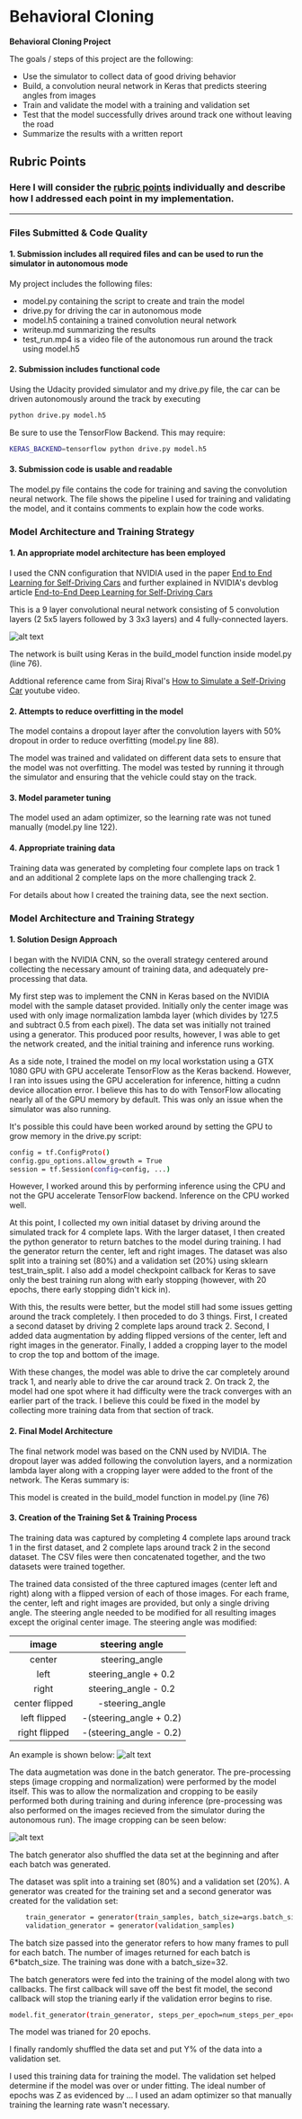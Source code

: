 # **Behavioral Cloning** 

**Behavioral Cloning Project**

The goals / steps of this project are the following:

* Use the simulator to collect data of good driving behavior
* Build, a convolution neural network in Keras that predicts steering angles from images
* Train and validate the model with a training and validation set
* Test that the model successfully drives around track one without leaving the road
* Summarize the results with a written report


[//]: # (Image References)

[image1]: ./images/nvidia-sdc-cnn.png "Model Visualization"
[image2]: ./images/images.png "Training Images"
[image3]: ./images/cropped_images.png "Cropped Training Images"

## Rubric Points

### Here I will consider the [rubric points](https://review.udacity.com/#!/rubrics/432/view) individually and describe how I addressed each point in my implementation.  

---
### Files Submitted & Code Quality

#### 1. Submission includes all required files and can be used to run the simulator in autonomous mode

My project includes the following files:
* model.py containing the script to create and train the model
* drive.py for driving the car in autonomous mode
* model.h5 containing a trained convolution neural network 
* writeup.md summarizing the results
* test_run.mp4 is a video file of the autonomous run around the track using model.h5

#### 2. Submission includes functional code
Using the Udacity provided simulator and my drive.py file, the car can be driven autonomously around the track by executing 
```sh
python drive.py model.h5
```

Be sure to use the TensorFlow Backend. This may require:
```sh
KERAS_BACKEND=tensorflow python drive.py model.h5
```

#### 3. Submission code is usable and readable

The model.py file contains the code for training and saving the convolution neural network. The file shows the pipeline I used for training and validating the model, and it contains comments to explain how the code works.

### Model Architecture and Training Strategy

#### 1. An appropriate model architecture has been employed

I used the CNN configuration that NVIDIA used in the paper [End to End Learning for Self-Driving Cars](https://arxiv.org/abs/1604.07316) and further explained in NVIDIA's devblog article [End-to-End Deep Learning for Self-Driving Cars](https://devblogs.nvidia.com/parallelforall/deep-learning-self-driving-cars/)

This is a 9 layer convolutional neural network consisting of 5 convolution layers (2 5x5 layers followed by 3 3x3 layers) and 4 fully-connected layers.

![alt text][image1]

The network is built using Keras in the build_model function inside model.py (line 76). 

Addtional reference came from Siraj Rival's [How to Simulate a Self-Driving Car](https://www.youtube.com/watch?v=EaY5QiZwSP4&feature=youtu.be) youtube video.

#### 2. Attempts to reduce overfitting in the model

The model contains a dropout layer after the convolution layers with 50% dropout in order to reduce overfitting (model.py line 88). 

The model was trained and validated on different data sets to ensure that the model was not overfitting. The model was tested by running it through the simulator and ensuring that the vehicle could stay on the track.

#### 3. Model parameter tuning

The model used an adam optimizer, so the learning rate was not tuned manually (model.py line 122).

#### 4. Appropriate training data

Training data was generated by completing four complete laps on track 1 and an additional 2 complete laps on the more challenging track 2.

For details about how I created the training data, see the next section. 

### Model Architecture and Training Strategy

#### 1. Solution Design Approach

I began with the NVIDIA CNN, so the overall strategy centered around collecting the necessary amount of training data, and adequately pre-processing that data.

My first step was to implement the CNN in Keras based on the NVIDIA model with the sample dataset provided. Initially only the center image was used with only image normalization lambda layer (which divides by 127.5 and subtract 0.5 from each pixel). The data set was initially not trained using a generator. This produced poor results, however, I was able to get the network created, and the initial training and inference runs working.

As a side note, I trained the model on my local workstation using a GTX 1080 GPU with GPU accelerate TensorFlow as the Keras backend. However, I ran into issues using the GPU acceleration for inference, hitting a cudnn device allocation error. I believe this has to do with TensorFlow allocating nearly all of the GPU memory by default. This was only an issue when the simulator was also running.

It's possible this could have been worked around by setting the GPU to grow memory in the drive.py script:
```sh
config = tf.ConfigProto()
config.gpu_options.allow_growth = True
session = tf.Session(config=config, ...)
```

However, I worked around this by performing inference using the CPU and not the GPU accelerate TensorFlow backend. Inference on the CPU worked well.

At this point, I collected my own initial dataset by driving around the simulated track for 4 complete laps. With the larger dataset, I then created the python generator to return batches to the model during training. I had the generator return the center, left and right images. The dataset was also split into a training set (80%) and a validation set (20%) using sklearn test_train_split. I also add a model checkpoint callback for Keras to save only the best training run along with early stopping (however, with 20 epochs, there early stopping didn't kick in).

With this, the results were better, but the model still had some issues getting around the track completely. I then proceded to do 3 things. First, I created a second dataset by driving 2 complete laps around track 2. Second, I added data augmentation by adding flipped versions of the center, left and right images in the generator. Finally, I added a cropping layer to the model to crop the top and bottom of the image.

With these changes, the model was able to drive the car completely around track 1, and nearly able to drive the car around track 2. On track 2, the model had one spot where it had difficulty were the track converges with an earlier part of the track. I believe this could be fixed in the model by collecting more training data from that section of track.

#### 2. Final Model Architecture

The final network model was based on the CNN used by NVIDIA. The dropout layer was added following the convolution layers, and a normization lambda layer along with a cropping layer were added to the front of the network. The Keras summary is:

This model is created in the build_model function in model.py (line 76)

#### 3. Creation of the Training Set & Training Process

The training data was captured by completing 4 complete laps around track 1 in the first dataset, and 2 complete laps around track 2 in the second dataset. The CSV files were then concatenated together, and the two datasets were trained together.

The trained data consisted of the three captured images (center left and right) along with a flipped version of each of those images. For each frame, the center, left and right images are provided, but only a single driving angle. The steering angle needed to be modified for all resulting images except the original center image. The steering angle was modified:

| image | steering angle |
|:-----:|:--------------:|
| center | steering_angle |
| left | steering_angle + 0.2 |
| right | steering_angle - 0.2 |
| center flipped | -steering_angle |
| left flipped | -(steering_angle + 0.2) |
| right flipped | -(steering_angle - 0.2) |

An example is shown below:
![alt text][image2]

The data augmetation was done in the batch generator. The pre-processing steps (image cropping and normalization) were performed by the model itself. This was to allow the normalization and cropping to be easily performed both during training and during inference (pre-processing was also performed on the images recieved from the simulator during the autonomous run). The image cropping can be seen below:

![alt text][image3]

The batch generator also shuffled the data set at the beginning and after each batch was generated.

The dataset was split into a training set (80%) and a validation set (20%). A generator was created for the training set and a second generator was created for the validation set:

```sh
    train_generator = generator(train_samples, batch_size=args.batch_size)
    validation_generator = generator(validation_samples)
```

The batch size passed into the generator refers to how many frames to pull for each batch. The number of images returned for each batch is 6*batch_size. The training was done with a batch_size=32.

The batch generators were fed into the training of the model along with two callbacks. The first callback will save off the best fit model, the second callback will stop the trianing early if the validation error begins to rise.

```sh
model.fit_generator(train_generator, steps_per_epoch=num_steps_per_epoch, validation_data=validation_generator, validation_steps=num_validation_steps, epochs=args.num_epochs, callbacks=[checkpoint, early_stop], verbose=1)
```

The model was trianed for 20 epochs.


I finally randomly shuffled the data set and put Y% of the data into a validation set. 

I used this training data for training the model. The validation set helped determine if the model was over or under fitting. The ideal number of epochs was Z as evidenced by ... I used an adam optimizer so that manually training the learning rate wasn't necessary.
